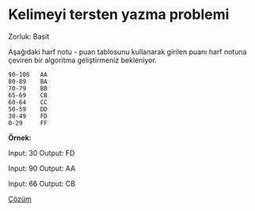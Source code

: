 # Kelimeyi tersten yazma problemi

Zorluk: Basit

Aşağıdaki harf notu - puan tablosunu kullanarak girilen puanı harf notuna çeviren bir algoritma geliştirmeniz bekleniyor. 

```
90-100   AA
80-89    BA
70-79    BB
65-69    CB
60-64    CC
50-59    DD
30-49    FD
0-29     FF
```

**Örnek:**

Input: 30
Output: FD

Input: 90
Output: AA

Input: 66
Output: CB

[Çözüm](../cozumler/not-sistemi-sorusu)
